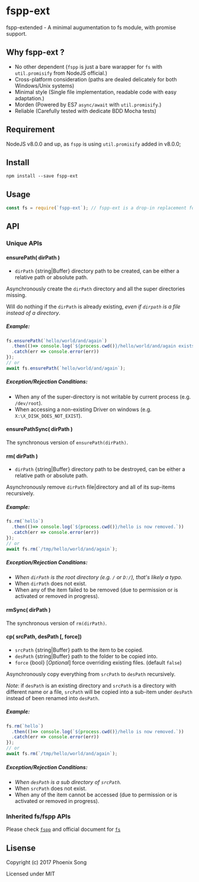 # fspp-ext
fspp-extended - A minimal augumentation to fs module, with promise support.

## Why fspp-ext ?
- No other dependent (`fspp` is just a bare warapper for `fs` with `util.promisify` from NodeJS official.)
- Cross-platform consideration (paths are dealed delicately for both Windows/Unix systems)
- Minimal style (Single file implementation, readable code with easy adaptation.)
- Morden (Powered by ES7 `async/await` with `util.promisify`.)
- Reliable (Carefully tested with dedicate BDD Mocha tests)

## Requirement
NodeJS v8.0.0 and up, as `fspp` is using `util.promisify` added in v8.0.0;

## Install
```shell
npm install --save fspp-ext
```

## Usage
```javascript
const fs = require(`fspp-ext`); // fspp-ext is a drop-in replacement for fs or fspp.
```

## API
### Unique APIs

#### ensurePath( dirPath )
* `dirPath` {string|Buffer} directory path to be created, can be either a relative path or absolute path.

Asynchronously create the `dirPath` directory and all the super directories missing.

Will do nothing if the `dirPath` is already existing, *even if `dirpath` is a file instead of a directory*.

##### *Example:*

```js
fs.ensurePath(`hello/world/and/again`)
  .then(()=> console.log(`${process.cwd()}/hello/world/and/again exists now.`))
  .catch(err => console.error(err))
});
// or
await fs.ensurePath(`hello/world/and/again`);
```

##### *Exception/Rejection Conditions:*
- When any of the super-directory is not writable by current process (e.g. `/dev/root`).
- When accessing a non-existing Driver on windows (e.g. `X:\X_DISK_DOES_NOT_EXIST`).

#### ensurePathSync( dirPath )
The synchronous version of `ensurePath(dirPath)`.

#### rm( dirPath )
* `dirPath` {string|Buffer} directory path to be destroyed, can be either a relative path or absolute path.

Asynchronously remove `dirPath` file|directory and all of its sup-items recursively.

##### *Example:*

```js
fs.rm(`hello`)
  .then(()=> console.log(`${process.cwd()}/hello is now removed.`))
  .catch(err => console.error(err))
});
// or
await fs.rm(`/tmp/hello/world/and/again`);
```

##### *Exception/Rejection Conditions:*
- *When `dirPath` is the root directory (e.g. `/` or `D:/`), that's likely a typo.*
- When `dirPath` does not exist.
- When any of the item failed to be removed (due to permission or is activated or removed in progress).
#### rmSync( dirPath )
The synchronous version of `rm(dirPath)`.

#### cp( srcPath, desPath [, force])
* `srcPath` {string|Buffer} path to the item to be copied.
* `desPath` {string|Buffer} path to the folder to be copied into.
* `force` {bool} [*Optional*] force overriding existing files. (default `false`)

Asynchronously copy everything from `srcPath` to `desPath` recursively.

*Note*: if `desPath` is an existing directory and `srcPath` is a directory with different name or a file, `srcPath` will be copied into a sub-item under `desPath` instead of been renamed into `desPath`.

##### *Example:*

```js
fs.rm(`hello`)
  .then(()=> console.log(`${process.cwd()}/hello is now removed.`))
  .catch(err => console.error(err))
});
// or
await fs.rm(`/tmp/hello/world/and/again`);
```

##### *Exception/Rejection Conditions:*
- *When `desPath` is a sub directory of `srcPath`.*
- When `srcPath` does not exist.
- When any of the item cannot be accessed (due to permission or is activated or removed in progress).

### Inherited fs/fspp APIs
Please check [`fspp`](https://github.com/azusa0127/fs-promisified-plus) and official document for [`fs`](https://nodejs.org/api/fs.html)

## Lisense
Copyright (c) 2017 Phoenix Song

Licensed under MIT
